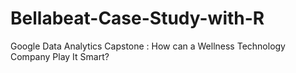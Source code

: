 # Bellabeat-Case-Study-with-R
Google Data Analytics Capstone : How can a Wellness Technology Company Play It Smart?
